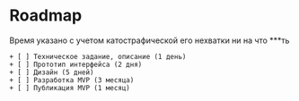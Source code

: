 # Roadmap

Время указано с учетом катострафической его нехватки ни на что \*\*\*ть

	+ [ ] Техническое задание, описание (1 день)
	+ [ ] Прототип интерфейса (2 дня)
	+ [ ] Дизайн (5 дней)
	+ [ ] Разработка MVP (3 месяца)
	+ [ ] Публикация MVP (1 месяц)
